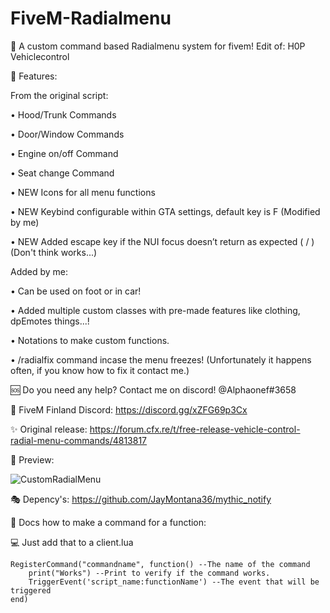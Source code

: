 # FiveM-Radialmenu
🎈 A custom command based Radialmenu system for fivem! Edit of:  H0P Vehiclecontrol

🎃 Features:

   From the original script:
  
   • Hood/Trunk Commands

   • Door/Window Commands

   • Engine on/off Command

   • Seat change Command

   • NEW Icons for all menu functions

   • NEW Keybind configurable within GTA settings, default key is F (Modified by me)

   • NEW Added escape key if the NUI focus doesn’t return as expected ( /    ) (Don't think works...)

   Added by me:
   
   • Can be used on foot or in car!

   • Added multiple custom classes with pre-made features like clothing, dpEmotes things...!

   • Notations to make custom functions.

   • /radialfix command incase the menu freezes! (Unfortunately it happens often, if you know how to fix it contact me.)

🆘 Do you need any help? Contact me on discord! @Alphaonef#3658

💬 FiveM Finland Discord: https://discord.gg/xZFG69p3Cx

✨ Original release: https://forum.cfx.re/t/free-release-vehicle-control-radial-menu-commands/4813817

📸 Preview:

 ![CustomRadialMenu](https://user-images.githubusercontent.com/71275992/160847156-1035fbb7-d854-4a65-bc74-8d5f0273c200.PNG)

🎭 Depency's: https://github.com/JayMontana36/mythic_notify

📃 Docs how to make a command for a function:

💻 Just add that to a client.lua

```
RegisterCommand("commandname", function() --The name of the command
    print("Works") --Print to verify if the command works.
    TriggerEvent('script_name:functionName') --The event that will be triggered 
end)
